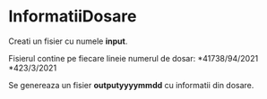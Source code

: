 # InformatiiDosare
Creati un fisier cu numele **input**.

Fisierul contine pe fiecare lineie numerul de dosar:
*41738/94/2021
*423/3/2021

Se genereaza un fisier **outputyyyymmdd** cu informatii din dosare.
 